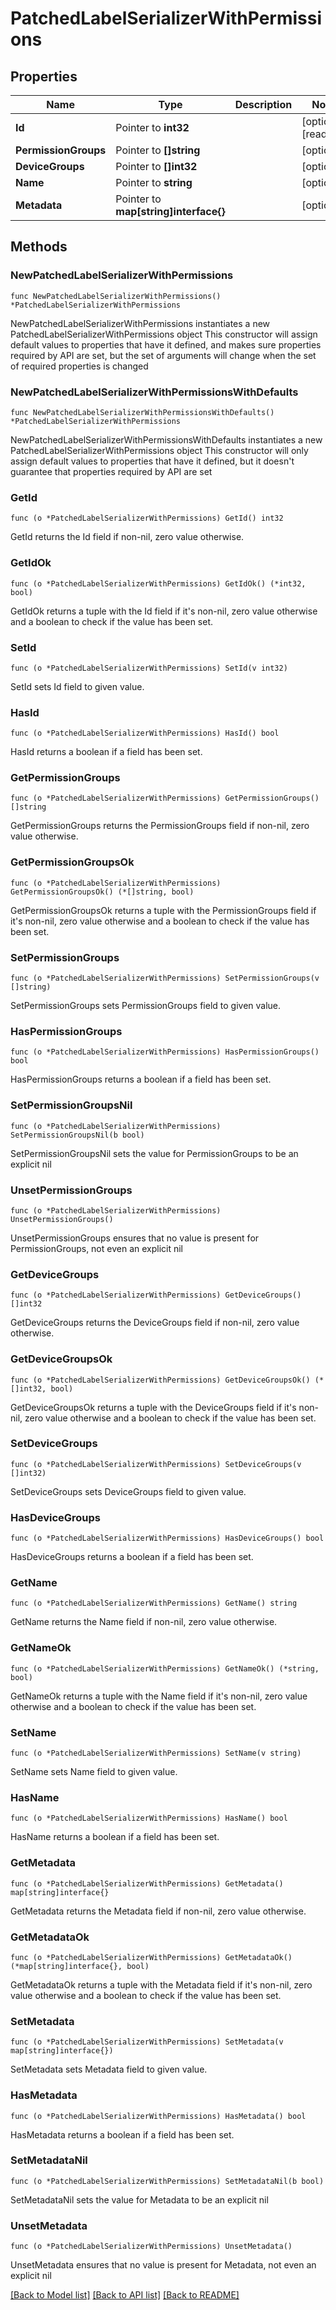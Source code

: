 # PatchedLabelSerializerWithPermissions

## Properties

Name | Type | Description | Notes
------------ | ------------- | ------------- | -------------
**Id** | Pointer to **int32** |  | [optional] [readonly] 
**PermissionGroups** | Pointer to **[]string** |  | [optional] 
**DeviceGroups** | Pointer to **[]int32** |  | [optional] 
**Name** | Pointer to **string** |  | [optional] 
**Metadata** | Pointer to **map[string]interface{}** |  | [optional] 

## Methods

### NewPatchedLabelSerializerWithPermissions

`func NewPatchedLabelSerializerWithPermissions() *PatchedLabelSerializerWithPermissions`

NewPatchedLabelSerializerWithPermissions instantiates a new PatchedLabelSerializerWithPermissions object
This constructor will assign default values to properties that have it defined,
and makes sure properties required by API are set, but the set of arguments
will change when the set of required properties is changed

### NewPatchedLabelSerializerWithPermissionsWithDefaults

`func NewPatchedLabelSerializerWithPermissionsWithDefaults() *PatchedLabelSerializerWithPermissions`

NewPatchedLabelSerializerWithPermissionsWithDefaults instantiates a new PatchedLabelSerializerWithPermissions object
This constructor will only assign default values to properties that have it defined,
but it doesn't guarantee that properties required by API are set

### GetId

`func (o *PatchedLabelSerializerWithPermissions) GetId() int32`

GetId returns the Id field if non-nil, zero value otherwise.

### GetIdOk

`func (o *PatchedLabelSerializerWithPermissions) GetIdOk() (*int32, bool)`

GetIdOk returns a tuple with the Id field if it's non-nil, zero value otherwise
and a boolean to check if the value has been set.

### SetId

`func (o *PatchedLabelSerializerWithPermissions) SetId(v int32)`

SetId sets Id field to given value.

### HasId

`func (o *PatchedLabelSerializerWithPermissions) HasId() bool`

HasId returns a boolean if a field has been set.

### GetPermissionGroups

`func (o *PatchedLabelSerializerWithPermissions) GetPermissionGroups() []string`

GetPermissionGroups returns the PermissionGroups field if non-nil, zero value otherwise.

### GetPermissionGroupsOk

`func (o *PatchedLabelSerializerWithPermissions) GetPermissionGroupsOk() (*[]string, bool)`

GetPermissionGroupsOk returns a tuple with the PermissionGroups field if it's non-nil, zero value otherwise
and a boolean to check if the value has been set.

### SetPermissionGroups

`func (o *PatchedLabelSerializerWithPermissions) SetPermissionGroups(v []string)`

SetPermissionGroups sets PermissionGroups field to given value.

### HasPermissionGroups

`func (o *PatchedLabelSerializerWithPermissions) HasPermissionGroups() bool`

HasPermissionGroups returns a boolean if a field has been set.

### SetPermissionGroupsNil

`func (o *PatchedLabelSerializerWithPermissions) SetPermissionGroupsNil(b bool)`

 SetPermissionGroupsNil sets the value for PermissionGroups to be an explicit nil

### UnsetPermissionGroups
`func (o *PatchedLabelSerializerWithPermissions) UnsetPermissionGroups()`

UnsetPermissionGroups ensures that no value is present for PermissionGroups, not even an explicit nil
### GetDeviceGroups

`func (o *PatchedLabelSerializerWithPermissions) GetDeviceGroups() []int32`

GetDeviceGroups returns the DeviceGroups field if non-nil, zero value otherwise.

### GetDeviceGroupsOk

`func (o *PatchedLabelSerializerWithPermissions) GetDeviceGroupsOk() (*[]int32, bool)`

GetDeviceGroupsOk returns a tuple with the DeviceGroups field if it's non-nil, zero value otherwise
and a boolean to check if the value has been set.

### SetDeviceGroups

`func (o *PatchedLabelSerializerWithPermissions) SetDeviceGroups(v []int32)`

SetDeviceGroups sets DeviceGroups field to given value.

### HasDeviceGroups

`func (o *PatchedLabelSerializerWithPermissions) HasDeviceGroups() bool`

HasDeviceGroups returns a boolean if a field has been set.

### GetName

`func (o *PatchedLabelSerializerWithPermissions) GetName() string`

GetName returns the Name field if non-nil, zero value otherwise.

### GetNameOk

`func (o *PatchedLabelSerializerWithPermissions) GetNameOk() (*string, bool)`

GetNameOk returns a tuple with the Name field if it's non-nil, zero value otherwise
and a boolean to check if the value has been set.

### SetName

`func (o *PatchedLabelSerializerWithPermissions) SetName(v string)`

SetName sets Name field to given value.

### HasName

`func (o *PatchedLabelSerializerWithPermissions) HasName() bool`

HasName returns a boolean if a field has been set.

### GetMetadata

`func (o *PatchedLabelSerializerWithPermissions) GetMetadata() map[string]interface{}`

GetMetadata returns the Metadata field if non-nil, zero value otherwise.

### GetMetadataOk

`func (o *PatchedLabelSerializerWithPermissions) GetMetadataOk() (*map[string]interface{}, bool)`

GetMetadataOk returns a tuple with the Metadata field if it's non-nil, zero value otherwise
and a boolean to check if the value has been set.

### SetMetadata

`func (o *PatchedLabelSerializerWithPermissions) SetMetadata(v map[string]interface{})`

SetMetadata sets Metadata field to given value.

### HasMetadata

`func (o *PatchedLabelSerializerWithPermissions) HasMetadata() bool`

HasMetadata returns a boolean if a field has been set.

### SetMetadataNil

`func (o *PatchedLabelSerializerWithPermissions) SetMetadataNil(b bool)`

 SetMetadataNil sets the value for Metadata to be an explicit nil

### UnsetMetadata
`func (o *PatchedLabelSerializerWithPermissions) UnsetMetadata()`

UnsetMetadata ensures that no value is present for Metadata, not even an explicit nil

[[Back to Model list]](../README.md#documentation-for-models) [[Back to API list]](../README.md#documentation-for-api-endpoints) [[Back to README]](../README.md)


